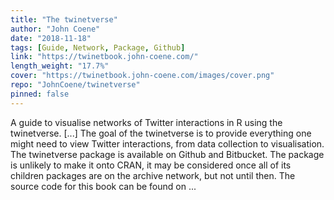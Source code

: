 ```yaml
---
title: "The twinetverse"
author: "John Coene"
date: "2018-11-18"
tags: [Guide, Network, Package, Github]
link: "https://twinetbook.john-coene.com/"
length_weight: "17.7%"
cover: "https://twinetbook.john-coene.com/images/cover.png"
repo: "JohnCoene/twinetverse"
pinned: false
---
```


A guide to visualise networks of Twitter interactions in R using the twinetverse. [...] The goal of the twinetverse is to provide everything one might need to view Twitter interactions, from data collection to visualisation. The twinetverse package is available on Github and Bitbucket. The package is unlikely to make it onto CRAN, it may be considered once all of its children packages are on the archive network, but not until then. The source code for this book can be found on ...
